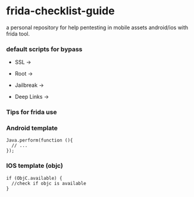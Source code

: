# frida-checklist-guide



a personal repository for help pentesting in mobile assets android/ios with frida tool.



### default scripts for bypass


- SSL ->

- Root ->

- Jailbreak ->

- Deep Links ->


### Tips for frida use



### Android template 

```
Java.perform(function (){
  // ...
});
```


### IOS template (objc)

```
if (ObjC.available) {
  //check if objc is available
}
```

